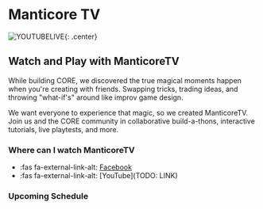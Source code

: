 # Manticore TV

![YOUTUBELIVE](UCBPqo7cK1bktfRfMGAAqnbQ){: .center}

## Watch and Play with ManticoreTV

While building CORE, we discovered the true magical moments happen when you're creating with friends. Swapping tricks, trading ideas, and throwing "what-if's" around like improv game design.

We want everyone to experience that magic, so we created ManticoreTV. Join us and the CORE community in collaborative build-a-thons, interactive tutorials, live playtests, and more.

### Where can I watch ManticoreTV

* :fas fa-external-link-alt: [Facebook](https://www.facebook.com/groups/playcoregames)
* :fas fa-external-link-alt: [YouTube]\(TODO: LINK)

### Upcoming Schedule
